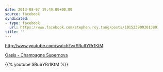 ```yaml
---
date: 2013-08-07 19:49:00+00:00
source: facebook
syndicated:
- type: facebook
  url: https://www.facebook.com/stephen.roy.tang/posts/10152390930138912
title: ''
---
```


http://www.youtube.com/watch?v=SRu6YRr1KtM

[Oasis - Champagne Supernova](https://www.youtube.com/watch?v=SRu6YRr1KtM)



{{% youtube SRu6YRr1KtM %}}